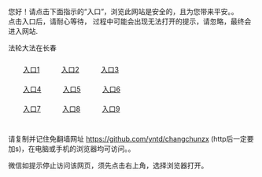 您好！请点击下面指示的“入口”，浏览此网站是安全的，且为您带来平安。。 <br/>
点击入口后，请耐心等待， 过程中可能会出现无法打开的提示，请忽略，最终会进入网站. </br>

法轮大法在长春<br/>
<div style="padding:10px"><a style="margin:20px" target="_blank" href="https://dujf4zu6dfckw.cloudfront.net/2Qpsp?wqengdm" id="ccLink1" rel="nofollow">入口1</a> <a target="_blank" style="margin:20px" href="https://d1kq46n68tnd0.cloudfront.net/2Qpsp?zihkd" id="ccLink2" rel="nofollow">入口2</a> <a style="margin:20px" target="_blank" href="https://dob1l4czz2mh5.cloudfront.net/2Qpsp?srdog" id="ccLink3" rel="nofollow">入口3</a></div>

<div style="padding:10px" ><a style="margin:20px" target="_blank" href="https://dujf4zu6dfckw.cloudfront.net/2Qpsp?wqengdm" id="ccLink4" rel="nofollow">入口4</a> <a style="margin:20px" href="https://d1kq46n68tnd0.cloudfront.net/2Qpsp?zihkd" target="_blank" id="ccLink5" rel="nofollow">入口5</a> <a style="margin:20px" href="https://dob1l4czz2mh5.cloudfront.net/2Qpsp?srdog" target="_blank" id="ccLink6" rel="nofollow">入口6</a></div>

<div style="padding:10px"><a style="margin:20px" target="_blank" href="https://dujf4zu6dfckw.cloudfront.net/2Qpsp?wqengdm" id="ccLink7" rel="nofollow">入口7</a> <a style="margin:20px" href="https://d1kq46n68tnd0.cloudfront.net/2Qpsp?zihkd" target="_blank" id="ccLink8" rel="nofollow">入口8</a> <a style="margin:20px" target="_blank" href="https://dob1l4czz2mh5.cloudfront.net/2Qpsp?srdog" id="ccLink9" rel="nofollow">入口9</a></div>

<br/>



请复制并记住免翻墙网址 https://github.com/yntd/changchunzx (http后一定要加s)，在电脑或手机的浏览器均可访问。。<br/>

微信如提示停止访问该网页，须先点击右上角，选择浏览器打开。
